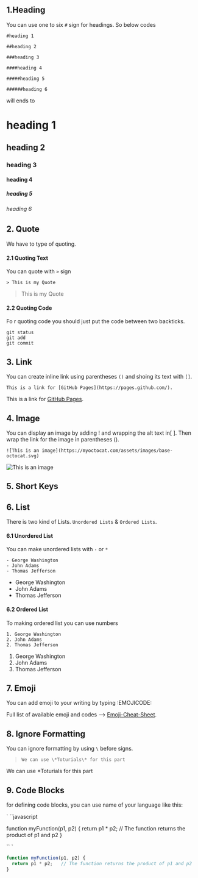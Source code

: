 ## 1.Heading
You can use one to six `#` sign for headings. So below codes

```
#heading 1

##heading 2

###heading 3

####heading 4

#####heading 5

######heading 6
```

will ends to 

# heading 1
## heading 2
### heading 3
#### heading 4
##### heading 5
###### heading 6

## 2. Quote
We have to type of quoting. 

#### 2.1 Quoting Text
You can quote with `>` sign

`> This is my Quote`

> This is my Quote

#### 2.2 Quoting Code
Fo r quoting code you should just put the code between two backticks.

```
git status
git add
git commit
```

## 3. Link
You can create inline link using parentheses `()`  and shoing its text with `[]`.

`This is a link for [GitHub Pages](https://pages.github.com/).`

This is a link for [GitHub Pages](https://pages.github.com/).

## 4. Image

You can display an image by adding ! and wrapping the alt text in[ ]. Then wrap the link for the image in parentheses ().

`![This is an image](https://myoctocat.com/assets/images/base-octocat.svg)`

![This is an image](https://encrypted-tbn0.gstatic.com/images?q=tbn:ANd9GcQ0BpUNOx1vq9D1SJ0c_ZftUovc7BGO0k6Ucg&usqp=CAU)

## 5. Short Keys

## 6. List
There is two kind of Lists. `Unordered Lists` & `Ordered Lists`.

#### 6.1 Unordered List
You can make unordered lists with `-` or `*`

```
- George Washington
- John Adams
- Thomas Jefferson
```

- George Washington
- John Adams
- Thomas Jefferson

#### 6.2 Ordered List
To making ordered list you can use numbers


```
1. George Washington
2. John Adams
2. Thomas Jefferson
```

1. George Washington
2. John Adams
2. Thomas Jefferson

## 7. Emoji
You can add emoji to your writing by typing :EMOJICODE:

Full list of available emoji and codes --> [Emoji-Cheat-Sheet](https://github.com/ikatyang/emoji-cheat-sheet/blob/master/README.md).

## 8. Ignore Formatting
You can ignore formatting by using `\` before signs.

> `We can use \*Toturials\* for this part`

We can use \*Toturials for this part

## 9. Code Blocks

for defining code blocks, you can use name of your language like this:

`
``javascript

function myFunction(p1, p2) {
  return p1 * p2;   // The function returns the product of p1 and p2
}

``
`

```javascript
function myFunction(p1, p2) {
  return p1 * p2;   // The function returns the product of p1 and p2
}
```

